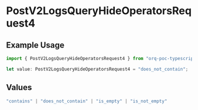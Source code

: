 # PostV2LogsQueryHideOperatorsRequest4

## Example Usage

```typescript
import { PostV2LogsQueryHideOperatorsRequest4 } from "orq-poc-typescript-multi-env-version/models/operations";

let value: PostV2LogsQueryHideOperatorsRequest4 = "does_not_contain";
```

## Values

```typescript
"contains" | "does_not_contain" | "is_empty" | "is_not_empty"
```